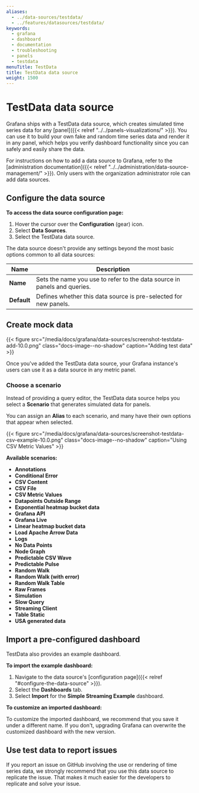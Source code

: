 ```yaml
---
aliases:
  - ../data-sources/testdata/
  - ../features/datasources/testdata/
keywords:
  - grafana
  - dashboard
  - documentation
  - troubleshooting
  - panels
  - testdata
menuTitle: TestData
title: TestData data source
weight: 1500
---
```


# TestData data source

Grafana ships with a TestData data source, which creates simulated time series data for any [panel]({{< relref "../../panels-visualizations/" >}}).
You can use it to build your own fake and random time series data and render it in any panel, which helps you verify dashboard functionality since you can safely and easily share the data.

For instructions on how to add a data source to Grafana, refer to the [administration documentation]({{< relref "../../administration/data-source-management/" >}}).
Only users with the organization administrator role can add data sources.

## Configure the data source

**To access the data source configuration page:**

1. Hover the cursor over the **Configuration** (gear) icon.
1. Select **Data Sources**.
1. Select the TestData data source.

The data source doesn't provide any settings beyond the most basic options common to all data sources:

| Name        | Description                                                              |
| ----------- | ------------------------------------------------------------------------ |
| **Name**    | Sets the name you use to refer to the data source in panels and queries. |
| **Default** | Defines whether this data source is pre-selected for new panels.         |

## Create mock data

{{< figure src="/media/docs/grafana/data-sources/screenshot-testdata-add-10.0.png" class="docs-image--no-shadow" caption="Adding test data" >}}

Once you've added the TestData data source, your Grafana instance's users can use it as a data source in any metric panel.

### Choose a scenario

Instead of providing a query editor, the TestData data source helps you select a **Scenario** that generates simulated data for panels.

You can assign an **Alias** to each scenario, and many have their own options that appear when selected.

{{< figure src="/media/docs/grafana/data-sources/screenshot-testdata-csv-example-10.0.png" class="docs-image--no-shadow" caption="Using CSV Metric Values" >}}

**Available scenarios:**

- **Annotations**
- **Conditional Error**
- **CSV Content**
- **CSV File**
- **CSV Metric Values**
- **Datapoints Outside Range**
- **Exponential heatmap bucket data**
- **Grafana API**
- **Grafana Live**
- **Linear heatmap bucket data**
- **Load Apache Arrow Data**
- **Logs**
- **No Data Points**
- **Node Graph**
- **Predictable CSV Wave**
- **Predictable Pulse**
- **Random Walk**
- **Random Walk (with error)**
- **Random Walk Table**
- **Raw Frames**
- **Simulation**
- **Slow Query**
- **Streaming Client**
- **Table Static**
- **USA generated data**

## Import a pre-configured dashboard

TestData also provides an example dashboard.

**To import the example dashboard:**

1. Navigate to the data source's [configuration page]({{< relref "#configure-the-data-source" >}}).
1. Select the **Dashboards** tab.
1. Select **Import** for the **Simple Streaming Example** dashboard.

**To customize an imported dashboard:**

To customize the imported dashboard, we recommend that you save it under a different name.
If you don't, upgrading Grafana can overwrite the customized dashboard with the new version.

## Use test data to report issues

If you report an issue on GitHub involving the use or rendering of time series data, we strongly recommend that you use this data source to replicate the issue.
That makes it much easier for the developers to replicate and solve your issue.
